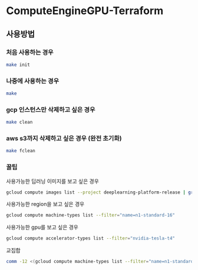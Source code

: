 # ComputeEngineGPU-Terraform

## 사용방법
### 처음 사용하는 경우
```bash
make init
```
### 나중에 사용하는 경우
```bash
make
```
### gcp 인스턴스만 삭제하고 싶은 경우
```bash
make clean
```

### aws s3까지 삭제하고 싶은 경우 (완전 초기화)
```bash
make fclean
```

### 꿀팁
사용가능한 딥러닝 이미지를 보고 싶은 경우
```bash
gcloud compute images list --project deeplearning-platform-release | grep cu123
```

사용가능한 region을 보고 싶은 경우
```bash
gcloud compute machine-types list --filter="name=n1-standard-16"
```

사용가능한 gpu를 보고 싶은 경우
```bash
gcloud compute accelerator-types list --filter="nvidia-tesla-t4"
```

교집합
```bash
comm -12 <(gcloud compute machine-types list --filter="name=n1-standard-8" | grep asia | awk '{print $2}' | sort | uniq) <(gcloud compute accelerator-types list --filter="name=nvidia-tesla-t4" | grep asia | awk '{print $2}' | sort | uniq)
```